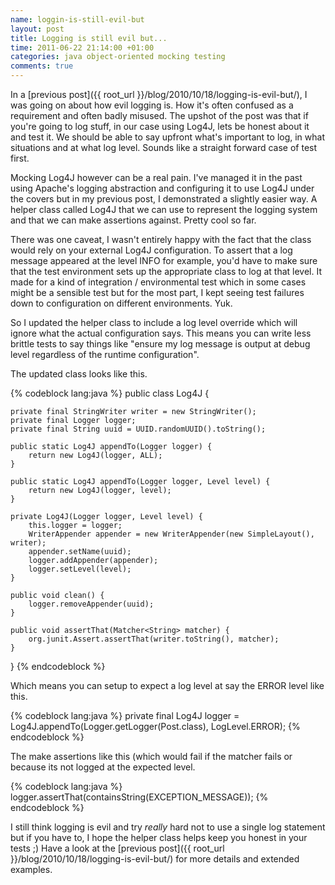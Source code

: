 ```yaml
---
name: loggin-is-still-evil-but
layout: post
title: Logging is still evil but...
time: 2011-06-22 21:14:00 +01:00
categories: java object-oriented mocking testing
comments: true
---
```


In a [previous post]({{ root_url }}/blog/2010/10/18/logging-is-evil-but/), I was going on about how evil logging is. How it's often confused as a requirement and often badly misused. The upshot of the post was that if you're going to log stuff, in our case using Log4J, lets be honest about it and test it. We should be able to say upfront what's important to log, in what situations and at what log level. Sounds like a straight forward case of test first.
  
Mocking Log4J however can be a real pain. I've managed it in the past using Apache's logging abstraction and configuring it to use Log4J under the covers but in my previous post, I demonstrated a slightly easier way. A helper class called Log4J that we can use to represent the logging system and that we can make assertions against. Pretty cool so far.

<!-- more -->
  
There was one caveat, I wasn't entirely happy with the fact that the class would rely on your external Log4J configuration. To assert that a log message appeared at the level INFO for example, you'd have to make sure that the test environment sets up the appropriate class to log at that level. It made for a kind of integration / environmental test which in some cases might be a sensible test but for the most part, I kept seeing test failures down to configuration on different environments. Yuk.

  
So I updated the helper class to include a log level override which will ignore what the actual configuration says. This means you can write less brittle tests to say things like "ensure my log message is output at debug level regardless of the runtime configuration".

  
The updated class looks like this.

{% codeblock lang:java %}
public class Log4J {

    private final StringWriter writer = new StringWriter();
    private final Logger logger;
    private final String uuid = UUID.randomUUID().toString();

    public static Log4J appendTo(Logger logger) {
        return new Log4J(logger, ALL);
    }

    public static Log4J appendTo(Logger logger, Level level) {
        return new Log4J(logger, level);
    }

    private Log4J(Logger logger, Level level) {
        this.logger = logger;
        WriterAppender appender = new WriterAppender(new SimpleLayout(), writer);
        appender.setName(uuid);
        logger.addAppender(appender);
        logger.setLevel(level);
    }

    public void clean() {
        logger.removeAppender(uuid);
    }

    public void assertThat(Matcher<String> matcher) {
        org.junit.Assert.assertThat(writer.toString(), matcher);
    }
}
{% endcodeblock %}

  
Which means you can setup to expect a log level at say the ERROR level like this.

  
{% codeblock lang:java %}
private final Log4J logger = Log4J.appendTo(Logger.getLogger(Post.class), LogLevel.ERROR);
{% endcodeblock %}
  
The make assertions like this (which would fail if the matcher fails or because its not logged at the expected level.

{% codeblock lang:java %}
logger.assertThat(containsString(EXCEPTION_MESSAGE));
{% endcodeblock %}

I still think logging is evil and try _really_ hard not to use a single log statement but if you have to, I hope the helper class helps keep you honest in your tests ;) Have a look at the [previous post]({{ root_url }}/blog/2010/10/18/logging-is-evil-but/) for more details and extended examples.

